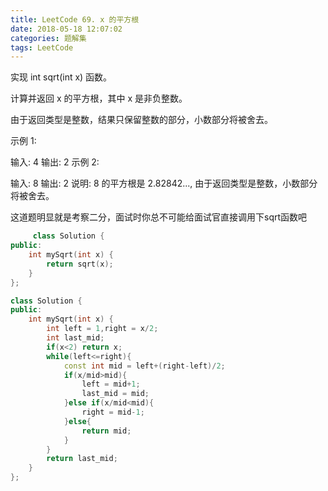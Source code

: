 ```yaml
---
title: LeetCode 69. x 的平方根
date: 2018-05-18 12:07:02
categories: 题解集
tags: LeetCode
---
```


实现 int sqrt(int x) 函数。

计算并返回 x 的平方根，其中 x 是非负整数。

由于返回类型是整数，结果只保留整数的部分，小数部分将被舍去。

示例 1:

输入: 4
输出: 2
示例 2:

输入: 8
输出: 2
说明: 8 的平方根是 2.82842..., 
     由于返回类型是整数，小数部分将被舍去。

这道题明显就是考察二分，面试时你总不可能给面试官直接调用下sqrt函数吧

```cpp     
     class Solution {
public:
    int mySqrt(int x) {
        return sqrt(x);
    }
};

class Solution {
public:
    int mySqrt(int x) {
        int left = 1,right = x/2;
        int last_mid;
        if(x<2) return x;
        while(left<=right){
            const int mid = left+(right-left)/2;
            if(x/mid>mid){
                left = mid+1;
                last_mid = mid;
            }else if(x/mid<mid){
                right = mid-1;
            }else{
                return mid;
            }
        }
        return last_mid;
    }
};
```

